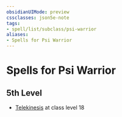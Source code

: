 ```yaml
---
obsidianUIMode: preview
cssclasses: json5e-note
tags:
- spell/list/subclass/psi-warrior
aliases:
- Spells for Psi Warrior
---
```

# Spells for Psi Warrior

## 5th Level

- [Telekinesis](/3-Mechanics/CLI/spells/telekinesis-xphb.md "XPHB") at class level 18